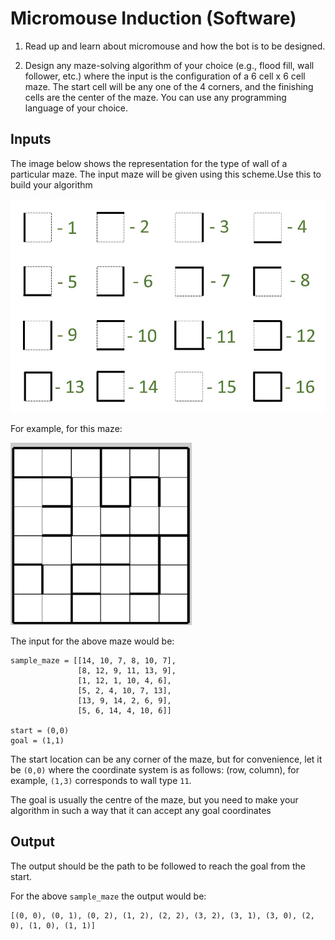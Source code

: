# Micromouse Induction (Software)

1. Read up and learn about micromouse and how the bot is to be designed.

2. Design any maze-solving algorithm of your choice (e.g., flood fill, wall follower, etc.) where the input is the configuration of a 6 cell x 6 cell maze. The start cell will be any one of the 4 corners, and the finishing cells are the center of the maze. You can use any programming language of your choice.

## Inputs

The image below shows the representation for the type of wall of a particular maze. The input maze will be given using this scheme.Use this to build your algorithm

![Maze Rep](maze_rep.png)

For example, for this maze:

![](sample_maze.png)

The input for the above maze would be:

```
sample_maze = [[14, 10, 7, 8, 10, 7],
               [8, 12, 9, 11, 13, 9],
               [1, 12, 1, 10, 4, 6],
               [5, 2, 4, 10, 7, 13],
               [13, 9, 14, 2, 6, 9],
               [5, 6, 14, 4, 10, 6]]

start = (0,0)
goal = (1,1)
```
The start location can be any corner of the maze, but for convenience, let it be ``(0,0)`` where the coordinate system is as follows: (row, column), for example, ``(1,3)`` corresponds to wall type ``11``.

The goal is usually the centre of the maze, but you need to make your algorithm in such a way that it can accept any goal coordinates

## Output

The output should be the path to be followed to reach the goal from the start.

For the above ``sample_maze`` the output would be:
```
[(0, 0), (0, 1), (0, 2), (1, 2), (2, 2), (3, 2), (3, 1), (3, 0), (2, 0), (1, 0), (1, 1)]
```